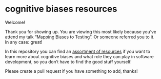 # cognitive biases resources
Welcome!

Thank you for showing up. You are viewing this most likely because you’ve attend my talk “Mapping Biases to Testing”. Or someone referred you to it. In any case: great!

In this repository you can find an [assortment of resources](/README.md) if you want to learn more about cognitive biases and what role they can play in software development, so you don’t have to find the good stuff yourself.

Please create a pull request if you have something to add, thanks!
